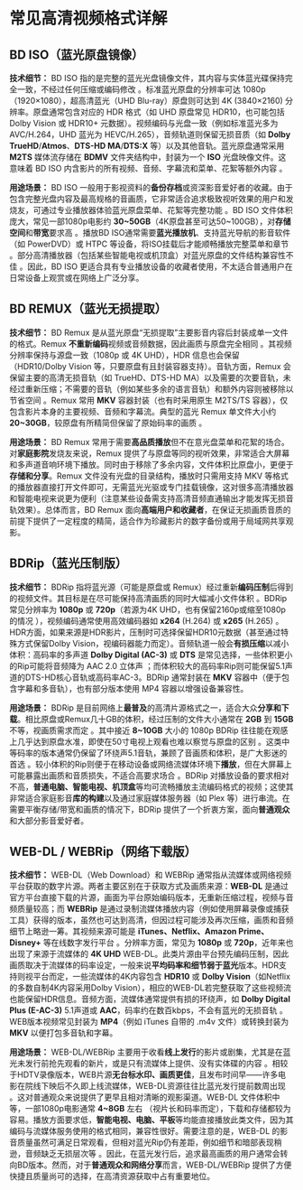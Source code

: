 # **常见高清视频格式详解**

## **BD ISO（蓝光原盘镜像）**

**技术细节：** BD ISO 指的是完整的蓝光光盘镜像文件，其内容与实体蓝光碟保持完全一致，不经过任何压缩或编码修改 。标准蓝光原盘的分辨率可达 1080p（1920×1080），超高清蓝光（UHD Blu-ray）原盘则可达到 4K (3840×2160) 分辨率。原盘通常包含对应的 HDR 格式（如 UHD 原盘常见 HDR10，也可能包括 Dolby Vision 或 HDR10+ 元数据）。视频编码与光盘一致（例如标准蓝光多为 AVC/H.264，UHD 蓝光为 HEVC/H.265），音频轨道则保留无损音质（如 **Dolby TrueHD**/**Atmos**、**DTS-HD MA**/**DTS:X** 等）以及其他音轨。蓝光原盘通常采用 **M2TS** 媒体流存储在 **BDMV** 文件夹结构中，封装为一个 **ISO** 光盘映像文件。这意味着 BD ISO 内含影片的所有视频、音频、字幕流和菜单、花絮等额外内容 。

**用途场景：** BD ISO 一般用于影视资料的**备份存档**或资深影音爱好者的收藏。由于包含完整光盘内容及最高规格的音画质，它非常适合追求极致视听效果的用户和发烧友，可通过专业播放器体验蓝光原盘菜单、花絮等完整功能 。BD ISO 文件体积庞大，常见一部1080p电影约 **30~50GB**（4K原盘甚至可达50~100GB），对**存储空间**和**带宽**要求高 。播放BD ISO通常需要**蓝光播放机**、支持蓝光导航的影音软件（如 PowerDVD）或 HTPC 等设备，将ISO挂载后才能顺畅播放完整菜单和章节 。部分高清播放器（包括某些智能电视或机顶盒）对蓝光原盘的文件结构兼容性不佳 。因此，BD ISO 更适合具有专业播放设备的收藏者使用，不太适合普通用户在日常设备上观赏或在网络上广泛分享。

## **BD REMUX（蓝光无损提取）**

**技术细节：** BD Remux 是从蓝光原盘“无损提取”主要影音内容后封装成单一文件的格式。Remux **不重新编码**视频或音频数据，因此画质与原盘完全相同 。其视频分辨率保持与源盘一致（1080p 或 4K UHD），HDR 信息也会保留（HDR10/Dolby Vision 等，只要原盘有且封装容器支持）。音轨方面，Remux 会保留主要的高清无损音轨（如 TrueHD、DTS-HD MA）以及需要的次要音轨，未经过重新压缩；不需要的音轨（例如某些多余的语言音轨）和额外内容则被移除以节省空间 。Remux 常用 **MKV** 容器封装（也有时采用原生 M2TS/TS 容器），仅包含影片本身的主要视频、音频和字幕流。典型的蓝光 Remux 单文件大小约 **20~30GB**，较原盘有所精简但保留了原始码率的画质 。

**用途场景：** BD Remux 常用于需要**高品质播放**但不在意光盘菜单和花絮的场合。对**家庭影院**发烧友来说，Remux 提供了与原盘等同的视听效果，非常适合大屏幕和多声道音响环境下播放。同时由于移除了多余内容，文件体积比原盘小，更便于**存储和分享**。Remux 文件没有光盘的目录结构，播放时只需用支持 MKV 等格式的播放器直接打开文件即可，无需蓝光光驱或专门挂载镜像，这对很多高清播放器和智能电视来说更为便利（注意某些设备需支持高清音频直通输出才能发挥无损音轨效果）。总体而言，BD Remux 面向**高端用户和收藏者**，在保证无损画质音质的前提下提供了一定程度的精简，适合作为珍藏影片的数字备份或用于局域网共享观影。

## **BDRip（蓝光压制版）**

**技术细节：** BDRip 指将蓝光源（可能是原盘或 Remux）经过重新**编码压制**后得到的视频文件。其目标是在尽可能保持高清画质的同时大幅减小文件体积 。BDRip 常见分辨率为 **1080p** 或 **720p**（若源为4K UHD，也有保留2160p或缩至1080p的情况 ），视频编码通常使用高效编码器如 **x264** (H.264) 或 **x265** (H.265) 。HDR方面，如果来源是HDR影片，压制时可选择保留HDR10元数据（甚至通过特殊方式保留Dolby Vision，视编码器能力而定）。音频轨道一般会**有损压缩**以减小体积：高码率的多声道 **Dolby Digital (AC-3)** 或 **DTS** 是常见选择，一些体积更小的Rip可能将音频降为 AAC 2.0 立体声 ；而体积较大的高码率Rip则可能保留5.1声道的DTS-HD核心音轨或高码率AC-3。BDRip 通常封装在 **MKV** 容器中（便于包含字幕和多音轨），也有部分版本使用 MP4 容器以增强设备兼容性。

**用途场景：** BDRip 是目前网络上**最普及**的高清片源格式之一，适合大众**分享和下载**。相比原盘或Remux几十GB的体积，经过压制的文件大小通常在 **2GB** 到 **15GB** 不等，视画质需求而定 。其中接近 **8~10GB** 大小的 1080p BDRip 往往能在观感上几乎达到原盘水准，即使在50寸电视上观看也难以察觉与原盘的区别 。这类中等码率的版本通常仍保留了环绕声5.1音轨，兼顾了音画质和体积，是广大影迷的首选 。较小体积的Rip则便于在移动设备或网络流媒体环境下**播放**，但在大屏幕上可能暴露出画质和音质损失，不适合高要求场合 。BDRip 对播放设备的要求相对不高，**普通电脑、智能电视、机顶盒**等均可流畅播放主流编码格式的视频；这使其非常适合家庭影音**库的构建**以及通过家庭媒体服务器（如 Plex 等）进行串流。在需要平衡存储/带宽和画质的情况下，BDRip 提供了一个折衷方案，面向**普通观众**和大部分影音爱好者。

## **WEB-DL / WEBRip（网络下载版）**

**技术细节：** WEB-DL（Web Download）和 WEBRip 通常指从流媒体或网络视频平台获取的数字片源。两者主要区别在于获取方式及画质来源：**WEB-DL** 是通过官方平台直接下载的片源，画面为平台原始编码版本，无重新压缩过程，视频与音频质量较高；而 **WEBRip** 是通过录制流媒体播放内容（例如使用屏幕录像或捕获工具）获得的版本，虽然也可达到高清，但因过程可能涉及再次压缩，画质和音频细节上略逊一筹。其视频来源可能是 **iTunes、Netflix、Amazon Prime、Disney+** 等在线数字发行平台 。分辨率方面，常见为 **1080p** 或 **720p**，近年来也出现了来源于流媒体的 **4K UHD** WEB-DL。此类片源由平台预先编码压制，因此画质取决于流媒体的码率设定，一般来说**平均码率和细节弱于蓝光**版本。HDR支持则视平台而定，一些流媒体的4K内容包含 **HDR10** 或 **Dolby Vision**（如Netflix的多数自制4K内容采用Dolby Vision），相应的WEB-DL若完整获取了这些视频流也能保留HDR信息。音频方面，流媒体通常提供有损的环绕声，如 **Dolby Digital Plus (E-AC-3)** 5.1声道或 **AAC**，码率约在数百kbps，不会有蓝光的无损音轨 。WEB版本视频常见封装为 **MP4**（例如 iTunes 自带的 .m4v 文件）或转换封装为 **MKV** 以便打包多音轨和字幕。

**用途场景：** WEB-DL/WEBRip 主要用于收看**线上发行**的影片或剧集，尤其是在蓝光未发行前抢先观看的新片，或是只有流媒体上提供、没有实体碟的内容 。相较于HDTV录像版本，WEB片源**无台标水印、画质更佳**，且发布时间早——许多电影在院线下映后不久即上线流媒体，WEB-DL资源往往比蓝光发行提前数周出现 。这对普通观众来说提供了更早且相对清晰的观影渠道。WEB-DL 文件体积中等，一部1080p电影通常 **4~8GB** 左右 （视片长和码率而定），下载和存储都较为容易。播放方面要求低，**智能电视、电脑、平板**等均能直接播放此类文件，因为其编码与流媒体服务使用的格式相同，兼容性很好。需要注意的是，WEB-DL 的影音质量虽然可满足日常观看，但相对蓝光Rip仍有差距，例如细节和暗部表现稍逊，音频缺乏无损层次等 。因此，在蓝光发行后，追求最高画质的用户通常会转向BD版本。然而，对于**普通观众和网络分享**而言，WEB-DL/WEBRip 提供了方便快捷且质量尚可的选择，在高清资源获取中占有重要地位。
